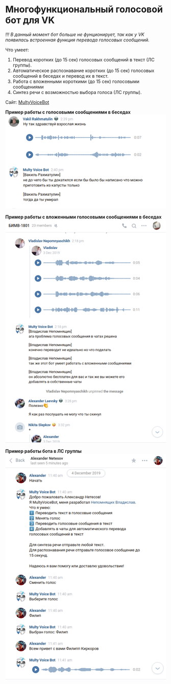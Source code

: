 # Многофункциональный голосовой бот для VK

*!!! В данный момент бот больше не фунционирует, так как у VK появилась встроенная функция перевода голосовых сообщений.*

Что умеет:

1) Перевод коротких (до 15 сек) голосовых сообщений в текст (ЛС группы).
2) Автоматическое распознавание коротких (до 15 сек) голосовых сообщений в беседах и перевод их в текст.
3) Работа с вложенными короткими (до 15 сек) голосовыми сообщениями
4) Синтез речи с возможностью выбора голоса (ЛС группы).

Сайт: [MultyVoiceBot](https://voicevkbot.herokuapp.com/)

**Пример работы с голосовыми сообщениями в беседах**
![Image alt](storage/mvb.png "Пример работы с голосовыми сообщениями в беседах")

**Пример работы с вложенными голосовыми сообщениями в беседах**
![Image alt](storage/multyvoicebot.png "Пример работы с вложенными голосовыми сообщениями в беседах")

**Пример работы бота в ЛС группы**
![Image alt](storage/mvb2.png "Пример работы бота в ЛС группы")
